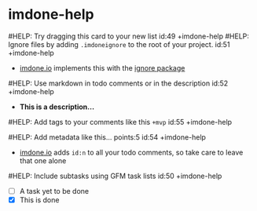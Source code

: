 imdone-help
====
#HELP: Try dragging this card to your new list id:49 +imdone-help
#HELP: Ignore files by adding `.imdoneignore` to the root of your project. id:51 +imdone-help
- [imdone.io](https://imdone.io) implements this with the [ignore package](https://www.npmjs.com/package/ignore)

#HELP: Use markdown in todo comments or in the description id:52 +imdone-help
- **This is a description...**

#HELP: Add tags to your comments like this `+mvp` id:55 +imdone-help

#HELP: Add metadata like this... points:5 id:54 +imdone-help
- [imdone.io](https://imdone.io) adds `id:n` to all your todo comments, so take care to leave that one alone

#HELP: Include subtasks using GFM task lists id:50 +imdone-help
- [ ] A task yet to be done
- [x] This is done
